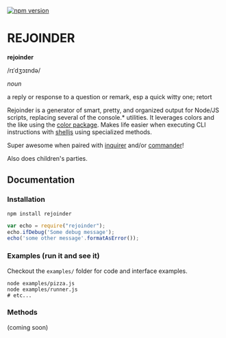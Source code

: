 [![npm version](https://badge.fury.io/js/rejoinder.svg)](https://badge.fury.io/js/rejoinder)

# REJOINDER

**rejoinder**

/rɪˈdʒɔɪndə/

*noun*

a reply or response to a question or remark, esp a quick witty one; retort

Rejoinder is a generator of smart, pretty, and organized output for Node/JS scripts, replacing several of the console.* utilities.
It leverages colors and the like using the [color package](https://www.npmjs.com/package/color). Makes life easier when executing CLI instructions
with [shelljs](https://www.npmjs.com/package/shelljs) using specialized methods.

Super awesome when paired with [inquirer](https://www.npmjs.com/package/inquirer) and/or [commander](https://www.npmjs.com/package/commander)!

Also does children's parties.

## Documentation

### Installation

```shell
npm install rejoinder
```

```javascript
var echo = require("rejoinder");
echo.ifDebug('Some debug message');
echo('some other message'.formatAsError());
```

### Examples (run it and see it)

Checkout the `examples/` folder for code and interface examples.

```shell
node examples/pizza.js
node examples/runner.js
# etc...
```

### Methods
(coming soon)
